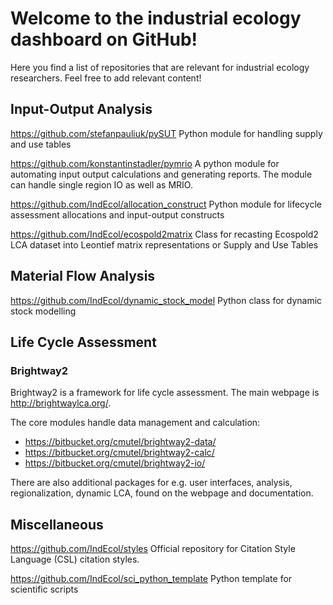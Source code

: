 # Welcome to the industrial ecology dashboard on GitHub!

Here you find a list of repositories that are relevant for industrial ecology researchers. Feel free to add relevant content!

## Input-Output Analysis

https://github.com/stefanpauliuk/pySUT
Python module for handling supply and use tables

https://github.com/konstantinstadler/pymrio
A python module for automating input output calculations and generating reports. The module can handle single region IO as well as MRIO.

https://github.com/IndEcol/allocation_construct
Python module for lifecycle assessment allocations and input-output constructs

https://github.com/IndEcol/ecospold2matrix
Class for recasting Ecospold2 LCA dataset into Leontief matrix representations or Supply and Use Tables

## Material Flow Analysis

https://github.com/IndEcol/dynamic_stock_model
Python class for dynamic stock modelling

## Life Cycle Assessment

### Brightway2

Brightway2 is a framework for life cycle assessment. The main webpage is http://brightwaylca.org/.

The core modules handle data management and calculation:

* https://bitbucket.org/cmutel/brightway2-data/
* https://bitbucket.org/cmutel/brightway2-calc/
* https://bitbucket.org/cmutel/brightway2-io/

There are also additional packages for e.g. user interfaces, analysis, regionalization, dynamic LCA, found on the webpage and documentation.

## Miscellaneous

https://github.com/IndEcol/styles
Official repository for Citation Style Language (CSL) citation styles.

https://github.com/IndEcol/sci_python_template
Python template for scientific scripts
